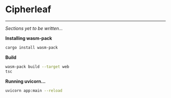 # Cipherleaf
---
*Sections yet to be written...*

**Installing wasm-pack**
```bash
cargo install wasm-pack
```

**Build**
```bash
wasm-pack build --target web
tsc
```

**Running uvicorn...**

```bash
uvicorn app:main --reload
```
